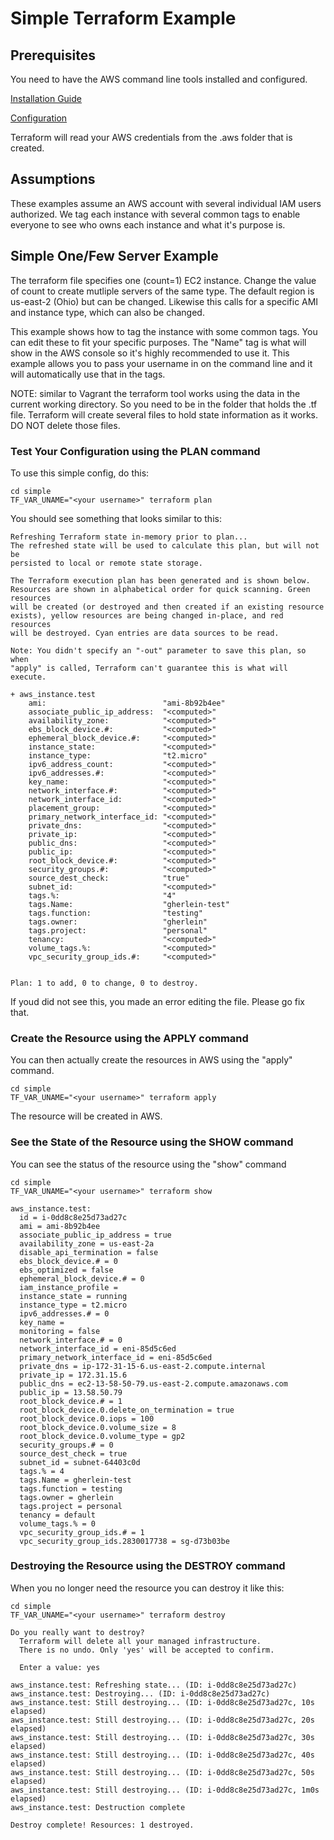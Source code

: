 # Simple Terraform Example

## Prerequisites

You need to have the AWS command line tools installed and configured.

[Installation
Guide](http://docs.aws.amazon.com/cli/latest/userguide/installing.html)

[Configuration](http://docs.aws.amazon.com/cli/latest/userguide/installing.html)

Terraform will read your AWS credentials from the .aws folder that is created.

## Assumptions

These examples assume an AWS account with several individual IAM users
authorized.  We tag each instance with several common tags to enable
everyone to see who owns each instance and what it's purpose is.

## Simple One/Few Server Example

The terraform file specifies one (count=1) EC2 instance.  Change the value of count to create mutliple servers of the same type.  The default
region is us-east-2 (Ohio) but can be changed.  Likewise this calls
for a specific AMI and instance type, which can also be changed.

This example shows how to tag the instance with some common tags.  You
can edit these to fit your specific purposes.  The "Name" tag is what
will show in the AWS console so it's highly recommended to use it.
This example allows you to pass your username in on the command line
and it will automatically use that in the tags.

NOTE: similar to Vagrant the terraform tool works using the data in
the current working directory.  So you need to be in the folder that
holds the .tf file.  Terraform will create several files to hold state
information as it works.  DO NOT delete those files.

### Test Your Configuration using the PLAN command

To use this simple config, do this:

```
cd simple
TF_VAR_UNAME="<your username>" terraform plan
```

You should see something that looks similar to this:

```
Refreshing Terraform state in-memory prior to plan...
The refreshed state will be used to calculate this plan, but will not be
persisted to local or remote state storage.

The Terraform execution plan has been generated and is shown below.
Resources are shown in alphabetical order for quick scanning. Green resources
will be created (or destroyed and then created if an existing resource
exists), yellow resources are being changed in-place, and red resources
will be destroyed. Cyan entries are data sources to be read.

Note: You didn't specify an "-out" parameter to save this plan, so when
"apply" is called, Terraform can't guarantee this is what will execute.

+ aws_instance.test
    ami:                          "ami-8b92b4ee"
    associate_public_ip_address:  "<computed>"
    availability_zone:            "<computed>"
    ebs_block_device.#:           "<computed>"
    ephemeral_block_device.#:     "<computed>"
    instance_state:               "<computed>"
    instance_type:                "t2.micro"
    ipv6_address_count:           "<computed>"
    ipv6_addresses.#:             "<computed>"
    key_name:                     "<computed>"
    network_interface.#:          "<computed>"
    network_interface_id:         "<computed>"
    placement_group:              "<computed>"
    primary_network_interface_id: "<computed>"
    private_dns:                  "<computed>"
    private_ip:                   "<computed>"
    public_dns:                   "<computed>"
    public_ip:                    "<computed>"
    root_block_device.#:          "<computed>"
    security_groups.#:            "<computed>"
    source_dest_check:            "true"
    subnet_id:                    "<computed>"
    tags.%:                       "4"
    tags.Name:                    "gherlein-test"
    tags.function:                "testing"
    tags.owner:                   "gherlein"
    tags.project:                 "personal"
    tenancy:                      "<computed>"
    volume_tags.%:                "<computed>"
    vpc_security_group_ids.#:     "<computed>"


Plan: 1 to add, 0 to change, 0 to destroy.
```

If youd did not see this, you made an error editing the file.  Please
go fix that.

### Create the Resource using the APPLY command

You can then actually create the resources in AWS using the "apply"
command.

```
cd simple
TF_VAR_UNAME="<your username>" terraform apply
```

The resource will be created in AWS.

### See the State of the Resource using the SHOW command

You can see the status of the resource using the "show" command

```
cd simple
TF_VAR_UNAME="<your username>" terraform show

aws_instance.test:
  id = i-0dd8c8e25d73ad27c
  ami = ami-8b92b4ee
  associate_public_ip_address = true
  availability_zone = us-east-2a
  disable_api_termination = false
  ebs_block_device.# = 0
  ebs_optimized = false
  ephemeral_block_device.# = 0
  iam_instance_profile =
  instance_state = running
  instance_type = t2.micro
  ipv6_addresses.# = 0
  key_name =
  monitoring = false
  network_interface.# = 0
  network_interface_id = eni-85d5c6ed
  primary_network_interface_id = eni-85d5c6ed
  private_dns = ip-172-31-15-6.us-east-2.compute.internal
  private_ip = 172.31.15.6
  public_dns = ec2-13-58-50-79.us-east-2.compute.amazonaws.com
  public_ip = 13.58.50.79
  root_block_device.# = 1
  root_block_device.0.delete_on_termination = true
  root_block_device.0.iops = 100
  root_block_device.0.volume_size = 8
  root_block_device.0.volume_type = gp2
  security_groups.# = 0
  source_dest_check = true
  subnet_id = subnet-64403c0d
  tags.% = 4
  tags.Name = gherlein-test
  tags.function = testing
  tags.owner = gherlein
  tags.project = personal
  tenancy = default
  volume_tags.% = 0
  vpc_security_group_ids.# = 1
  vpc_security_group_ids.2830017738 = sg-d73b03be
```

### Destroying the Resource using the DESTROY command

When you no longer need the resource you can destroy it like this:

```
cd simple
TF_VAR_UNAME="<your username>" terraform destroy

Do you really want to destroy?
  Terraform will delete all your managed infrastructure.
  There is no undo. Only 'yes' will be accepted to confirm.

  Enter a value: yes

aws_instance.test: Refreshing state... (ID: i-0dd8c8e25d73ad27c)
aws_instance.test: Destroying... (ID: i-0dd8c8e25d73ad27c)
aws_instance.test: Still destroying... (ID: i-0dd8c8e25d73ad27c, 10s elapsed)
aws_instance.test: Still destroying... (ID: i-0dd8c8e25d73ad27c, 20s elapsed)
aws_instance.test: Still destroying... (ID: i-0dd8c8e25d73ad27c, 30s elapsed)
aws_instance.test: Still destroying... (ID: i-0dd8c8e25d73ad27c, 40s elapsed)
aws_instance.test: Still destroying... (ID: i-0dd8c8e25d73ad27c, 50s elapsed)
aws_instance.test: Still destroying... (ID: i-0dd8c8e25d73ad27c, 1m0s elapsed)
aws_instance.test: Destruction complete

Destroy complete! Resources: 1 destroyed.
```




